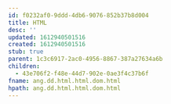 ```yaml
---
id: f0232af0-9ddd-4db6-9076-852b37b8d004
title: HTML
desc: ''
updated: 1612940501516
created: 1612940501516
stub: true
parent: 1c3c6917-2ac0-4956-8867-387a27634a6b
children:
  - 43e706f2-f48e-44d7-902e-0ae3f4c37b6f
fname: ang.dd.html.html.dom.html
hpath: ang.dd.html.html.dom.html
---
```



